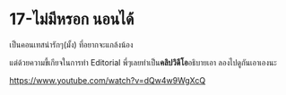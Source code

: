 # 17-ไม่มีหรอก นอนได้
เป็นคอนเทสน่ารักๆ(มั้ง) ที่อยากจะแกล้งน้อง

แต่ด้วยความขี้เกียจในการทำ Editorial พี่ๆเลยทำเป็น**คลิปวิดีโอ**อธิบายเอา ลองไปดูกันเอาเองนะ

https://www.youtube.com/watch?v=dQw4w9WgXcQ

